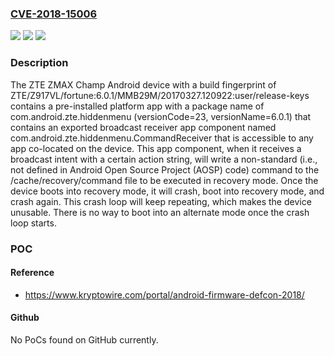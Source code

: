 ### [CVE-2018-15006](https://cve.mitre.org/cgi-bin/cvename.cgi?name=CVE-2018-15006)
![](https://img.shields.io/static/v1?label=Product&message=n%2Fa&color=blue)
![](https://img.shields.io/static/v1?label=Version&message=n%2Fa&color=blue)
![](https://img.shields.io/static/v1?label=Vulnerability&message=n%2Fa&color=brighgreen)

### Description

The ZTE ZMAX Champ Android device with a build fingerprint of ZTE/Z917VL/fortune:6.0.1/MMB29M/20170327.120922:user/release-keys contains a pre-installed platform app with a package name of com.android.zte.hiddenmenu (versionCode=23, versionName=6.0.1) that contains an exported broadcast receiver app component named com.android.zte.hiddenmenu.CommandReceiver that is accessible to any app co-located on the device. This app component, when it receives a broadcast intent with a certain action string, will write a non-standard (i.e., not defined in Android Open Source Project (AOSP) code) command to the /cache/recovery/command file to be executed in recovery mode. Once the device boots into recovery mode, it will crash, boot into recovery mode, and crash again. This crash loop will keep repeating, which makes the device unusable. There is no way to boot into an alternate mode once the crash loop starts.

### POC

#### Reference
- https://www.kryptowire.com/portal/android-firmware-defcon-2018/

#### Github
No PoCs found on GitHub currently.

